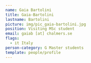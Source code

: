 ```yaml
---
name: Gaia Bartolini
title: Gaia-Bartolini
lastname: Bartolini
picture: img/pic_gaia-bartolini.jpg
position: Visiting MSc student
email: gaiab [at] chalmers.se
flags:
  - it Italy
person-category: G Master students
template: people/profile
---
```

